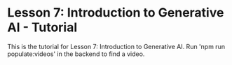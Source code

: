 # Lesson 7: Introduction to Generative AI - Tutorial

This is the tutorial for Lesson 7: Introduction to Generative AI. Run 'npm run populate:videos' in the backend to find a video.